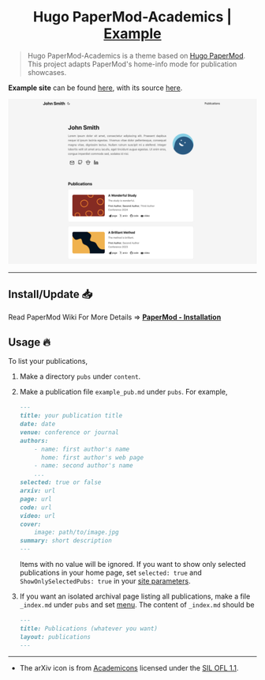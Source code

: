 <h1 align=center>Hugo PaperMod-Academics | <a href="https://shinying.github.io/" rel="nofollow">Example</a></h1>

> Hugo PaperMod-Academics is a theme based on [Hugo PaperMod](https://github.com/adityatelange/hugo-PaperMod).<br>This project adapts PaperMod's home-info mode for publication showcases.

**Example site** can be found [here](https://shinying.github.io), with its source [here](https://github.com/shinying/shinying.github.io).

![demo](images/demo.jpg)

---

## Install/Update 📥

Read PaperMod Wiki For More Details => **[PaperMod - Installation](https://github.com/adityatelange/hugo-PaperMod/wiki/Installation)**

## Usage 🔥

To list your publications,

1. Make a directory `pubs` under `content`. 

2. Make a publication file `example_pub.md` under `pubs`. For example,
   
   ```markdown
   ---
   title: your publication title
   date: date
   venue: conference or journal
   authors:
       - name: first author's name
         home: first author's web page
       - name: second author's name
       ...
   selected: true or false
   arxiv: url
   page: url
   code: url
   video: url
   cover:
       image: path/to/image.jpg
   summary: short description
   ---
   ```
   
   Items with no value will be ignored. If you want to show only selected publications in your home page, set `selected: true` and `ShowOnlySelectedPubs: true` in your [site parameters](https://gohugo.io/getting-started/configuration/).

3. If you want an isolated archival page listing all publications, make a file `_index.md` under `pubs` and set [menu](https://gohugo.io/content-management/menus). The content of `_index.md` should be
   
   ```markdown
   ---
   title: Publications (whatever you want)
   layout: publications
   ---
   ```

---

* The arXiv icon is from [Academicons](https://jpswalsh.github.io/academicons/) licensed under the [SIL OFL 1.1](https://scripts.sil.org/OFL).

